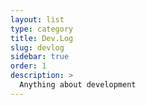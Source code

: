 ```yaml
---
layout: list
type: category
title: Dev.Log
slug: devlog
sidebar: true
order: 1
description: >
  Anything about development
---
```

